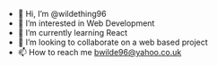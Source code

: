 - 👋 Hi, I’m @wildething96
- 👀 I’m interested in Web Development
- 🌱 I’m currently learning React 
- 💞️ I’m looking to collaborate on a web based project
- 📫 How to reach me bwilde96@yahoo.co.uk

<!---
wildething96/wildething96 is a ✨ special ✨ repository because its `README.md` (this file) appears on your GitHub profile.
You can click the Preview link to take a look at your changes.
--->
